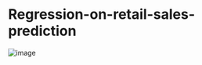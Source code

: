 # Regression-on-retail-sales-prediction
![image](https://github.com/Shankyy1199/Regression-on-retail-sales-Individual-Notebook-/assets/128234439/de6ab2a7-4201-42d0-a562-3322d8297a19)
